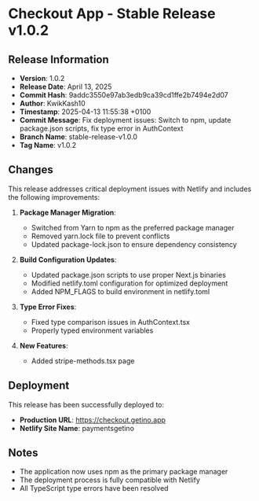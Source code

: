 # Checkout App - Stable Release v1.0.2

## Release Information
- **Version**: 1.0.2
- **Release Date**: April 13, 2025
- **Commit Hash**: 9addc3550e97ab3edb9ca39cd1ffe2b7494e2d07
- **Author**: KwikKash10
- **Timestamp**: 2025-04-13 11:55:38 +0100
- **Commit Message**: Fix deployment issues: Switch to npm, update package.json scripts, fix type error in AuthContext
- **Branch Name**: stable-release-v1.0.0
- **Tag Name**: v1.0.2

## Changes
This release addresses critical deployment issues with Netlify and includes the following improvements:

1. **Package Manager Migration**: 
   - Switched from Yarn to npm as the preferred package manager
   - Removed yarn.lock file to prevent conflicts
   - Updated package-lock.json to ensure dependency consistency

2. **Build Configuration Updates**:
   - Updated package.json scripts to use proper Next.js binaries
   - Modified netlify.toml configuration for optimized deployment
   - Added NPM_FLAGS to build environment in netlify.toml

3. **Type Error Fixes**:
   - Fixed type comparison issues in AuthContext.tsx
   - Properly typed environment variables

4. **New Features**:
   - Added stripe-methods.tsx page

## Deployment
This release has been successfully deployed to:
- **Production URL**: https://checkout.getino.app
- **Netlify Site Name**: paymentsgetino

## Notes
- The application now uses npm as the primary package manager
- The deployment process is fully compatible with Netlify
- All TypeScript type errors have been resolved 